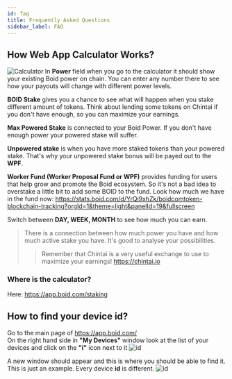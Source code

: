 ```yaml
---
id: faq
title: Frequently Asked Questions
sidebar_label: FAQ
---
```

## How Web App Calculator Works?
![Calculator](/img/calculator_1.jpeg "Calculator")
In **Power** field when you go to the calculator it should show your existing Boid power on chain. You can enter any number there to see how your payouts will change with different power levels.

**BOID Stake**  gives you a chance to see what will happen when you stake different amount of tokens. Think about lending some tokens on Chintai if you don't have enough, so you can maximize your earnings.

**Max Powered Stake** is connected to your Boid Power. If you don't have enough power your powered stake will suffer.

**Unpowered stake** is when you have more staked tokens than your powered stake. That's why your unpowered stake bonus will be payed out to the **WPF**.

**Worker Fund (Worker Proposal Fund or WPF)** provides funding for users that help grow and promote the Boid ecosystem. So it's not a bad idea to overstake a little bit to add some BOID to the fund.
Look how much we have in the fund now: https://stats.boid.com/d/YrQi9xhZk/boidcomtoken-blockchain-tracking?orgId=1&theme=light&panelId=19&fullscreen

Switch between **DAY, WEEK, MONTH** to see how much you can earn.

> There is a connection between how much power you have and how much active stake you have. It's good to analyse your possibilities.
>> Remember that Chintai is a very useful exchange to use to maximize your earnings! https://chintai.io
### Where is the calculator?
Here: https://app.boid.com/staking

## How to find your device id?

Go to the main page of https://app.boid.com/  
On the right hand side in **"My Devices"** window look at the list of your devices and click on the **"i"** icon next to it
![id](/img/faq1.png "id")

A new window should appear and this is where you should be able to find it. This is just an example. Every device **id** is different.
![id](/img/faq2.png "id")